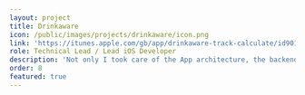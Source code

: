 ```yaml
---
layout: project
title: Drinkaware
icon: /public/images/projects/drinkaware/icon.png
link: 'https://itunes.apple.com/gb/app/drinkaware-track-calculate/id901389586?mt=8'
role: Technical Lead / Lead iOS Developer
description: 'Not only I took care of the App architecture, the backend API design, and the big data analysis. I implemented the presentation layer of the app and developed the most complex algorithms like the calories counter, goals and risk level assessment.'
order: 8
featured: true
---
```


